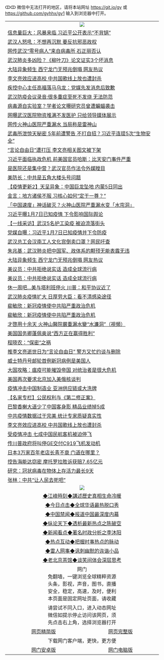 ↀↀ 微信中无法打开的地区，请将本站网址 https://git.io/gy 或 https://github.com/gyhhx/gy1 输入到浏览器中打开。 

 <table>

  <tr>
    <td colspan="2" align=center><img src="https://cdn.jsdelivr.net/gh/gyoupiodf/im1/20190822-2.jpg"></td>
 </tr>
<tr><td colspan="2" align="left"><a href="https://xball.casa/oo.aspx?name=c1131323&key=eqxowaguscvmxdgc&from=gy">信息量巨大：风暴来临 习近平公开表示“不背锅”</a></td></tr>
<tr><td colspan="2" align="left"><a href="https://xball.casa/oo.aspx?name=c1131379&key=eqxowaguscvmxdgc&from=gy">武汉人怒吼：不想再沉默 要反抗邪恶政权</a></td></tr>
<tr><td colspan="2" align="left"><a href="https://xball.casa/oo.aspx?name=c1131389&key=eqxowaguscvmxdgc&from=gy">网传武汉“零号病人”来自病毒所 石正丽否认</a></td></tr>
<tr><td colspan="2" align="left"><a href="https://xball.casa/oo.aspx?name=c1131332&key=eqxowaguscvmxdgc&from=gy">武汉肺炎多凶险？《柳叶刀》论文证实3个坏消息</a></td></tr>
<tr><td colspan="2" align="left"><a href="https://xball.casa/oo.aspx?name=c1131374&key=eqxowaguscvmxdgc&from=gy">大陆异象频生 西宁龙门无预兆倒塌 网友热议</a></td></tr>
<tr><td colspan="2" align="left"><a href="https://xball.casa/oo.aspx?name=c1131382&key=eqxowaguscvmxdgc&from=gy">李文亮效应进高校 中共国歌线上放也遭封杀</a></td></tr>
<tr><td colspan="2" align="left"><a href="https://xball.casa/oo.aspx?name=c1131371&key=eqxowaguscvmxdgc&from=gy">疾控中心主任高福落马乌龙：党媒先发消息后致歉</a></td></tr>
<tr><td colspan="2" align="left"><a href="https://xball.casa/oo.aspx?name=c1131394&key=eqxowaguscvmxdgc&from=gy">武汉防疫会议录音:很多重症至死不发烧 无法防范</a></td></tr>
<tr><td colspan="2" align="left"><a href="https://xball.casa/oo.aspx?name=c1131390&key=eqxowaguscvmxdgc&from=gy">病毒源自实验室？学者论文曝研究员曾遭蝙蝠袭击</a></td></tr>
<tr><td colspan="2" align="left"><a href="https://xball.casa/oo.aspx?name=c1131388&key=eqxowaguscvmxdgc&from=gy">网曝武汉医院物资堆满不发医护 只给领导媒体展示</a></td></tr>
<tr><td colspan="2" align="left"><a href="https://xball.casa/oo.aspx?name=c1131321&key=eqxowaguscvmxdgc&from=gy">网传火神山医院严重漏水 当局称是雷神山</a></td></tr>
<tr><td colspan="2" align="left"><a href="https://xball.casa/oo.aspx?name=c1131342&key=eqxowaguscvmxdgc&from=gy">武毒所泄惊天秘密 5年前遭警告 不打自招？习近平连提5次“生物安全”</a></td></tr>
<tr><td colspan="2" align="left"><a href="https://xball.casa/oo.aspx?name=c1131383&key=eqxowaguscvmxdgc&from=gy">“言论自由日”遭打压 李文亮相关图文被下架</a></td></tr>
<tr><td colspan="2" align="left"><a href="https://xball.casa/oo.aspx?name=c1131363&key=eqxowaguscvmxdgc&from=gy">习近平面临执政危机 前美国官员哈斯：比天安门事件严重</a></td></tr>
<tr><td colspan="2" align="left"><a href="https://xball.casa/oo.aspx?name=c1131360&key=eqxowaguscvmxdgc&from=gy">是医院还是集中营？武汉官员作法令外媒瞠目</a></td></tr>
<tr><td colspan="2" align="left"><a href="https://xball.casa/oo.aspx?name=c1131380&key=eqxowaguscvmxdgc&from=gy">美防长：中共是五角大楼头号问题</a></td></tr>
<tr><td colspan="2" align="left"><a href="https://xball.casa/oo.aspx?name=c1129791&key=eqxowaguscvmxdgc&from=gy">【疫情更新2】天呈异象：中国巨龙坠地 内蒙5日同出</a></td></tr>
<tr><td colspan="2" align="left"><a href="https://xball.casa/oo.aspx?name=c1131333&key=eqxowaguscvmxdgc&from=gy">金言：地方诸侯不服 习核心如何“定于一尊？”</a></td></tr>
<tr><td colspan="2" align="left"><a href="https://xball.casa/oo.aspx?name=c1131351&key=eqxowaguscvmxdgc&from=gy">「中国速度」神话破灭？火神山医院严重漏水变「水帘洞」</a></td></tr>
<tr><td colspan="2" align="left"><a href="https://xball.casa/oo.aspx?name=c1131364&key=eqxowaguscvmxdgc&from=gy">习近平曝1月7日已知疫情 下令影响国际舆论</a></td></tr>
<tr><td colspan="2" align="left"><a href="https://xball.casa/oo.aspx?name=c1131368&key=eqxowaguscvmxdgc&from=gy">【一线采访】武汉5名护工染疫 被迫流落街头</a></td></tr>
<tr><td colspan="2" align="left"><a href="https://xball.casa/oo.aspx?name=c1131359&key=eqxowaguscvmxdgc&from=gy">党媒自曝：习近平1月7日已知疫情并下令防疫</a></td></tr>
<tr><td colspan="2" align="left"><a href="https://xball.casa/oo.aspx?name=c1131381&key=eqxowaguscvmxdgc&from=gy">武汉总工会汉南工人文化宫倒卖口罩？网民吁查</a></td></tr>
<tr><td colspan="2" align="left"><a href="https://xball.casa/oo.aspx?name=c1131334&key=eqxowaguscvmxdgc&from=gy">朱兆基：武汉肺炎把中国军、政体系的颟顸无能表露无违</a></td></tr>
<tr><td colspan="2" align="left"><a href="https://xball.casa/oo.aspx?name=c1131358&key=eqxowaguscvmxdgc&from=gy">大陆异象频生 西宁龙门无预兆倒塌 网友热议</a></td></tr>
<tr><td colspan="2" align="left"><a href="https://xball.casa/oo.aspx?name=c1131369&key=eqxowaguscvmxdgc&from=gy">美议员：中共拒绝说实话 造成全球流行病</a></td></tr>
<tr><td colspan="2" align="left"><a href="https://xball.casa/oo.aspx?name=c1131331&key=eqxowaguscvmxdgc&from=gy">美议员：中共拒绝说实话 造成全球流行病</a></td></tr>
<tr><td colspan="2" align="left"><a href="https://xball.casa/oo.aspx?name=c1131377&key=eqxowaguscvmxdgc&from=gy">休一周吧…美与塔利班停火 川普：和平协议近了</a></td></tr>
<tr><td colspan="2" align="left"><a href="https://xball.casa/oo.aspx?name=c1131345&key=eqxowaguscvmxdgc&from=gy">武汉肺炎疫情扩大 日厚劳大臣：看不清感染途径</a></td></tr>
<tr><td colspan="2" align="left"><a href="https://xball.casa/oo.aspx?name=c1131347&key=eqxowaguscvmxdgc&from=gy">裴敏欣：新冠疫情使中共陷严重政治危机</a></td></tr>
<tr><td colspan="2" align="left"><a href="https://xball.casa/oo.aspx?name=c1131414&key=eqxowaguscvmxdgc&from=gy">裴敏欣：新冠疫情使中共陷严重政治危机</a></td></tr>
<tr><td colspan="2" align="left"><a href="https://xball.casa/oo.aspx?name=c1131406&key=eqxowaguscvmxdgc&from=gy">才啓用十余天 火神山醫院嚴重漏水變“水濂洞”（視頻）</a></td></tr>
<tr><td colspan="2" align="left"><a href="https://xball.casa/oo.aspx?name=c1131367&key=eqxowaguscvmxdgc&from=gy">美国国务卿蓬佩奥说“西方正在赢得胜利”</a></td></tr>
<tr><td colspan="2" align="left"><a href="https://xball.casa/oo.aspx?name=c1131335&key=eqxowaguscvmxdgc&from=gy">程晓农：“保密”之祸</a></td></tr>
<tr><td colspan="2" align="left"><a href="https://xball.casa/oo.aspx?name=c1131365&key=eqxowaguscvmxdgc&from=gy">推李文亮逝世日为“言论自由日” 警方又忙约谈与删除</a></td></tr>
<tr><td colspan="2" align="left"><a href="https://xball.casa/oo.aspx?name=c1131378&key=eqxowaguscvmxdgc&from=gy">威士特丹号邮轮首例新冠病例是美国人</a></td></tr>
<tr><td colspan="2" align="left"><a href="https://xball.casa/oo.aspx?name=c1131336&key=eqxowaguscvmxdgc&from=gy">大国攻略：瘟疫可能摧毁帝国 对统治者是很大危机</a></td></tr>
<tr><td colspan="2" align="left"><a href="https://xball.casa/oo.aspx?name=c1131373&key=eqxowaguscvmxdgc&from=gy">美国再次要求北京加入美俄核谈判</a></td></tr>
<tr><td colspan="2" align="left"><a href="https://xball.casa/oo.aspx?name=c1131348&key=eqxowaguscvmxdgc&from=gy">疫情冲击中国制造业 亚洲供应链或大洗牌</a></td></tr>
<tr><td colspan="2" align="left"><a href="https://xball.casa/oo.aspx?name=c1131395&key=eqxowaguscvmxdgc&from=gy">【名家专栏】公民权利与《第二修正案》</a></td></tr>
<tr><td colspan="2" align="left"><a href="https://xball.casa/oo.aspx?name=c1131376&key=eqxowaguscvmxdgc&from=gy">巴黎香榭大道少了中国客身影 精品业绩掉5成</a></td></tr>
<tr><td colspan="2" align="left"><a href="https://xball.casa/oo.aspx?name=c1131330&key=eqxowaguscvmxdgc&from=gy">中共疫情数据过于完美 统计专家质疑真实性</a></td></tr>
<tr><td colspan="2" align="left"><a href="https://xball.casa/oo.aspx?name=c1131413&key=eqxowaguscvmxdgc&from=gy">李文亮效应进高校 中共国歌线上放也遭封杀</a></td></tr>
<tr><td colspan="2" align="left"><a href="https://xball.casa/oo.aspx?name=c1131322&key=eqxowaguscvmxdgc&from=gy">受疫情冲击 七成中国民航客机被迫停飞</a></td></tr>
<tr><td colspan="2" align="left"><a href="https://xball.casa/oo.aspx?name=c1131402&key=eqxowaguscvmxdgc&from=gy">传川普政府将叫停GE交付C919飞机发动机</a></td></tr>
<tr><td colspan="2" align="left"><a href="https://xball.casa/oo.aspx?name=c1131370&key=eqxowaguscvmxdgc&from=gy">日本3万家百年老店长青不衰 门道在哪里？</a></td></tr>
<tr><td colspan="2" align="left"><a href="https://xball.casa/oo.aspx?name=c1131346&key=eqxowaguscvmxdgc&from=gy">控告海能达窃密 摩托罗拉胜诉获赔7.65亿元</a></td></tr>
<tr><td colspan="2" align="left"><a href="https://xball.casa/oo.aspx?name=c1131400&key=eqxowaguscvmxdgc&from=gy">研究：冠状病毒在物体上存活力最长9天</a></td></tr>
<tr><td colspan="2" align="left"><a href="https://xball.casa/oo.aspx?name=c1131405&key=eqxowaguscvmxdgc&from=gy">张林：中共“让人民去死吧”</a></td></tr>

 <tr>
   <td colspan="2" align=center><img src="https://cdn.jsdelivr.net/gh/gyoupiodf/im1/jf-1.jpg"></td>
  </tr>
   <tr>
   <td colspan="2" align=center> 
<a href="https://xball.casa/oo.aspx?name=c922850&key=eqxowaguscvmxdgc&from=gy&tag=9877">◆江峰時刻◆講述歷史真相生命冷暖</a><br/>
    </td>
  </tr>
   <tr>
   <td colspan="2" align=center> 
<a href="https://xball.casa/oo.aspx?name=c816850&key=eqxowaguscvmxdgc&from=gy&tag=9877">◆今日点击◆全球华语最热脱口秀</a><br/>
    </td>
  </tr>
  <tr>
  <td colspan="2" align=center>
<a href="https://xball.casa/oo.aspx?name=c816860&key=eqxowaguscvmxdgc&from=gy&tag=99733110">◆中国禁闻◆报道中国最深度内幕</a><br/>
   </tr>
  <tr>
     <td colspan="2" align=center>
<a href="https://xball.casa/oo.aspx?name=c816855&key=eqxowaguscvmxdgc&from=gy&tag=997110">◆纵论天下◆透析最新热点之陈破空</a><br/>
   </tr>
   <tr>
      <td colspan="2" align=center>
<a href="https://xball.casa/oo.aspx?name=c838308&key=eqxowaguscvmxdgc&from=gy&tag=9973110">◆新闻看点◆著名时政分析之李沐阳</a><br/>
   </tr>
   <tr>
     <td colspan="2" align=center>
<a href="https://xball.casa/oo.aspx?name=c816852&key=eqxowaguscvmxdgc&from=gy&tag=9733110">◆热点互动◆把握时事热点的脉动</a><br/>
   </tr>
   <tr>
      <td colspan="2" align=center>
<a href="https://xball.casa/oo.aspx?name=c816694&key=eqxowaguscvmxdgc&from=gy&tag=93310">◆雷人网事◆讽刺幽默的诙谐小品</a><br/>
   </tr>
   <tr>
    <td colspan="2" align=center>
<a href="https://xball.casa/oo.aspx?name=c816650&key=eqxowaguscvmxdgc&from=gy&tag=9973110">◆老北京茶馆◆谈笑间体会深层思考</a><br/>
   </tr>
<tr>
    <td colspan="2" align="center">网门<br/>免翻墙，一键浏览全球精粹资源<br/>头条，影视，声音，图书，直播<br/>安全，稳定，高速，及时，便利<br/>本页面是固定网址页面，请收藏</td>
  <tr>
  <tr>
    <td colspan="2" align="center">请尝试不同入口，进入动态网址<br/>微信如提示停止访问该网页，须<br/>先点击右上角，选择浏览器打开</td>
  <tr>  
  <tr>
    <td align="center"><a href="https://gitcdn.xyz/repo/otiny/up/master/show002.htm">网页精简版</a></td>
    <td align="center"><a href="https://gitcdn.xyz/repo/otiny/up/master/show001.htm">网页完整版</a></td>
  </tr>
  <tr>
    <td colspan="2" align="center">下载网门客户端，更快，更方便</td>
  <tr>
  <tr>
    <td align="center"><a href="https://raw.githubusercontent.com/opipe/up/master/oGatea.apk">网门安卓版</a></td>
    <td align="center"><a href="https://raw.githubusercontent.com/opipe/up/master/oGate.zip">网门电脑版</a></td>
  </tr>

</table>


